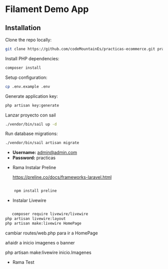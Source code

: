 # Filament Demo App


## Installation

Clone the repo locally:

```sh
git clone https://github.com/codeMountainEs/practicas-ecommerce.git practicas-ecommerce && cd practicas-ecommerce
```

Install PHP dependencies:

```sh
composer install
```

Setup configuration:

```sh
cp .env.example .env
```

Generate application key:

```sh
php artisan key:generate
```


Lanzar proyecto con sail

```sh
./vendor/bin/sail up -d
```


Run database migrations:

```sh
./vendor/bin/sail artisan migrate
```






-   **Username:** admin@admin.com
-   **Password:** practicas


* Rama Instalar Preline 

    https://preline.co/docs/frameworks-laravel.html

```sh

    npm install preline 

```

* Instalar Livewire

```sh

   composer require livewire/livewire
php artisan livewire:layout
php artisan make:livewire HomePage


```
cambiar routes/web.php para ir a HomePage

añaidr a inicio imagenes o banner 

 php artisan make:livewire inicio.Imagenes






* Rama Test



